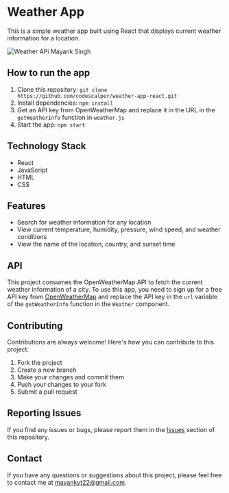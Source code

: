 <!-- Add a header with your project name -->
<h1>Weather App</h1>
<!-- Add a brief description of your project -->
<p>This is a simple weather app built using React that displays current weather information for a location.</p>
<!-- Add a screenshot or image of your app -->
<img src="https://cdn.discordapp.com/attachments/1076035070135119912/1084080294077923438/image.png" alt="Weather APi Mayank Singh">


<!-- Add instructions on how to run the app -->
<h2>How to run the app</h2>
<ol>
  <li>Clone this repository: <code>git clone https://github.com/codescalper/weather-app-react.git</code></li>
  <li>Install dependencies: <code>npm install</code></li>
  <li>Get an API key from OpenWeatherMap and replace it in the URL in the <code>getWeatherInfo</code> function in <code>weather.js</code></li>
  <li>Start the app: <code>npm start</code></li>
</ol>

<h2>Technology Stack</h2>
<ul>
  <li>React</li>
  <li>JavaScript</li>
  <li>HTML</li>
  <li>CSS</li>
</ul>

<!-- Add a list of features in your app -->
<h2>Features</h2>
<ul>
  <li>Search for weather information for any location</li>
  <li>View current temperature, humidity, pressure, wind speed, and weather conditions</li>
  <li>View the name of the location, country, and sunset time</li>
</ul>

<h2>API</h2>
<p>This project consumes the OpenWeatherMap API to fetch the current weather information of a city. To use this app, you need to sign up for a free API key from <a href="https://openweathermap.org/api" target="_blank">OpenWeatherMap</a> and replace the API key in the <code>url</code> variable of the <code>getWeatherInfo</code> function in the <code>Weather</code> component.</p>

<!-- Add a section on how to contribute to the project -->
<h2>Contributing</h2>
<p>Contributions are always welcome! Here's how you can contribute to this project:</p>
<ol>
  <li>Fork the project</li>
  <li>Create a new branch</li>
  <li>Make your changes and commit them</li>
  <li>Push your changes to your fork</li>
  <li>Submit a pull request</li>
</ol>
<!-- Add a section on how to report issues -->
<h2>Reporting Issues</h2>
<p>If you find any issues or bugs, please report them in the <a href="https://github.com/codescalper/weather-app-react/issues">Issues</a> section of this repository.</p>
<!-- Add a section on how to contact you -->
<h2>Contact</h2>
<p>If you have any questions or suggestions about this project, please feel free to contact me at <a href="mailto:mayankyt22@gmail.com">mayankyt22@gmail.com</a>.</p>
